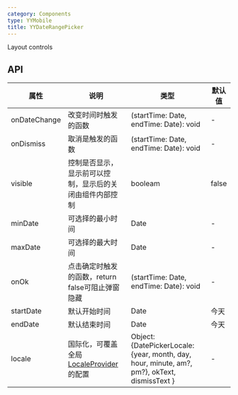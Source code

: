 ```yaml
---
category: Components
type: YYMobile
title: YYDateRangePicker
---
```


Layout controls

## API

属性 | 说明 | 类型 | 默认值
----|-----|------|------
| onDateChange| 改变时间时触发的函数 | (startTime: Date, endTime: Date): void  |  - |
| onDismiss | 取消是触发的函数 | (startTime: Date, endTime: Date): void | - |
| visible | 控制是否显示，显示前可以控制，显示后的关闭由组件内部控制 | booleam | false |
| minDate | 可选择的最小时间 | Date | - |
| maxDate | 可选择的最大时间 | Date | - |
| onOk | 点击确定时触发的函数，return false可阻止弹窗隐藏 | (startTime: Date, endTime: Date): void  |  - |
| startDate | 默认开始时间 | Date | 今天 |
| endDate | 默认结束时间 | Date | 今天 |
| locale | 国际化，可覆盖全局[LocaleProvider](https://mobile.ant.design/components/locale-provider)的配置 | Object: {DatePickerLocale: {year, month, day, hour, minute, am?, pm?}, okText, dismissText } | - |
